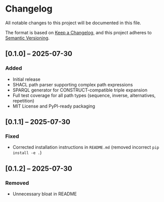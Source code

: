 # Changelog

All notable changes to this project will be documented in this file.

The format is based on [Keep a Changelog](https://keepachangelog.com/en/1.1.0/),
and this project adheres to [Semantic Versioning](https://semver.org/spec/v2.0.0.html).

## [0.1.0] – 2025-07-30
### Added
- Initial release
- SHACL path parser supporting complex path expressions
- SPARQL generator for CONSTRUCT-compatible triple expansion
- Full test coverage for all path types (sequence, inverse, alternatives, repetition)
- MIT License and PyPI-ready packaging

## [0.1.1] – 2025-07-30
### Fixed
- Corrected installation instructions in `README.md` (removed incorrect `pip install -e .`)

## [0.1.2] – 2025-07-30
### Removed
- Unnecessary bloat in README
